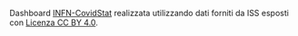 Dashboard [INFN-CovidStat](https://covid19.infn.it/iss/) realizzata utilizzando dati forniti da ISS esposti con [Licenza CC BY 4.0](https://creativecommons.org/licenses/by/4.0/).
